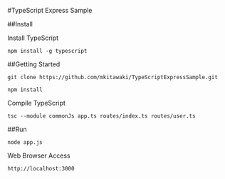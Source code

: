 #TypeScript Express Sample

##Install

Install TypeScript

```
npm install -g typescript
```

##Getting Started

```
git clone https://github.com/mkitawaki/TypeScriptExpressSample.git

```

```
npm install
```

Compile TypeScript

```
tsc --module commonJs app.ts routes/index.ts routes/user.ts
```

##Run

```
node app.js
```

Web Browser Access

```
http://localhost:3000
```
